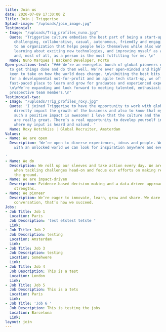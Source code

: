 ```yaml
---
title: Join us
date: 2020-07-09 17:30:00 Z
Title: Join | Triggerise
Splash-image: "/uploads/join_image.jpg"
Testimonial:
- Image: "/uploads/Trig_profiles_nuno.jpg"
  Quote: "Triggerise culture embodies the best part of being a start-up - it's relaxed,
    challenging, collaborative, casual, autonomous, friendly and engaging.  Contributing
    to an organization that helps people help themselves while also watching it grow,
    learning about exciting new technologies, and improving myself as a developer
    and, most of all, as a person is the most fulfilling for me. \n"
  Name: Nuno Marques | Backend Developer, Porto
Open-positions-text: "### We’re an energetic bunch of global pioneers on a mission
  to get things done and do them well. We’re ever open-minded and highly impact-driven,
  keen to take on how the world does change. \n\nUniting the best bits of working
  for a developmental not-for-profit and an agile tech start-up, we offer an inspiring
  fast-paced place to learn and grow for graduates and experienced experts alike.
  \n\nWe’re expanding and look forward to meeting talented, enthusiastic and driven
  prospective team members.\n"
Testimonial-two:
- Image: "/uploads/Trig_profiles_roxy.jpg"
  Quote: 'I joined Triggerise to have the opportunity to work with global colleagues,
    directly impact the growth of the business and also to know that my work is creating
    such a positive impact is awesome! I love that the culture and the people here
    are really great. There’s a real opportunity to develop yourself in an environment
    where my input is heard and valued. '
  Name: Roxy Hotchkiss | Global Recruiter, Amsterdam
Values:
- Name: We are open
  Description: 'We’re open to diverse experiences, ideas and people. We believe that
    with an unlocked world we can look for inspiration anywhere and everywhere.

'
- Name: We do
  Description: We roll up our sleeves and take action every day. We are fast and fearless
    when tackling challenges head-on and focus our efforts on making real impact on
    the ground.
- Name: We are impact-driven
  Description: Evidence-based decision making and a data-driven approach are our core
    strengths.
- Name: We pioneer
  Description: We’re eager to innovate, learn, grow and share. We dare to change the
    conversation, that’s how we succeed.
Jobs:
- Job Title: Job 1
  Location: Paris
  Job Description: 'test etstest tetste '
  Link: 
- Job Title: Job 2
  Job Description: testing
  Location: Amsterdam
  Link: 
- Job Title: Job 3
  Job Description: testing
  Location: Somehwere
  Link: 
- Job Title: Job 4
  Job Description: This is a test
  Location: London
  Link: 
- Job Title: Job 5
  Job Description: This is a tets
  Location: Paris
  Link: 
- Job Title: 'Job 6 '
  Job Description: This is testing the jobs
  Location: Barcelona
  Link: 
layout: join
---
```


